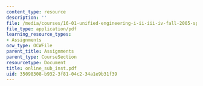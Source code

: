 ```yaml
---
content_type: resource
description: ''
file: /media/courses/16-01-unified-engineering-i-ii-iii-iv-fall-2005-spring-2006/35098308b9323f8104c234a1e9b31f39_online_sub_inst.pdf
file_type: application/pdf
learning_resource_types:
- Assignments
ocw_type: OCWFile
parent_title: Assignments
parent_type: CourseSection
resourcetype: Document
title: online_sub_inst.pdf
uid: 35098308-b932-3f81-04c2-34a1e9b31f39
---
```

